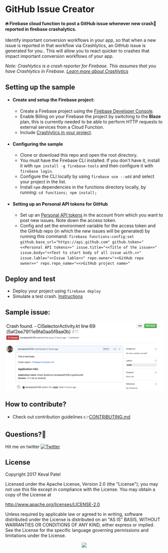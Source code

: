 # GitHub Issue Creator

#### 🔥 Firebase cloud function to post a GitHub issue whenever new crash🐞 reported in firebase crashalytics.

Identify important conversion workflows in your app, so that when a new issue is reported in that workflow via Crashlytics, an GitHub issue is generated for you.. This will allow you to react quicker to crashes that impact important conversion workflows of your app.
 
_Note: Crashlytics is a crash reporter for Firebase. This assumes that you have Crashlytics in Firebase. [Learn more about Crashlytics](https://firebase.google.com/docs/crashlytics/)_

## Setting up the sample

- #### Create and setup the Firebase project:
	- Create a Firebase project using the [Firebase Developer Console](https://console.firebase.google.com).
	- Enable Billing on your Firebase the project by switching to the **Blaze** plan, this is currently needed to be able to perform HTTP requests to external services from a Cloud Function.
	- Include [Crashlytics in your project](https://firebase.google.com/docs/crashlytics/get-started).

- #### Configuring the sample
	- Clone or download this repo and open the root directory.
	- You must have the Firebase CLI installed. If you don't have it, install it with `npm install -g firebase-tools` and then configure it with `firebase login`.
	- Configure the CLI locally by using `firebase use --add` and select your project in the list.
	- Install `npm` dependencies in the functions directory locally, by running: `cd functions; npm install;`
  
- #### Setting up an Personal API tokens for GitHub
	- Set up an [Personal API tokens](https://blog.github.com/2013-05-16-personal-api-tokens/) in the account from which you want to post new issues. Note down the access token.
	- Config and set the environment variable for the access token and the GitHub repo (in which the new issues will be generated) by running this command: 
	`firebase functions:config:set github.base_url="https://api.github.com" github.token="<<Personal API tokens>>" issue.title="<<Title of the issue>>" issue.body="<<Text to start body of all issue with.>>" issue.lable="<<Issue lable>>" repo.owner="<<GitHub repo owner>>" repo.repo_name="<<>GitHub project name>"` 


## Deploy and test
- Deploy your project using `firebase deploy`
- Simulate a test crash. [Instructions](https://firebase.google.com/docs/crashlytics/force-a-crash)


## Sample issue:
[![sample issue](.github/github_issue.png)](https://github.com/kevalpatel2106/green-build/issues/11)

## How to contribute?
* Check out contribution guidelines 👉[CONTRIBUTING.md](.github/CONTRIBUTING.md)

## Questions?🤔
Hit me on twitter [![Twitter](https://img.shields.io/badge/Twitter-@kevalpatel2106-blue.svg?style=flat)](https://twitter.com/kevalpatel2106)


## License
Copyright 2017 Keval Patel

Licensed under the Apache License, Version 2.0 (the "License"); you may not use this file except in compliance with the License. You may obtain a copy of the License at

http://www.apache.org/licenses/LICENSE-2.0

Unless required by applicable law or agreed to in writing, software distributed under the License is distributed on an "AS IS" BASIS, WITHOUT WARRANTIES OR CONDITIONS OF ANY KIND, either express or implied. See the License for the specific language governing permissions and limitations under the License.

<div align="center">
<img src="https://cloud.githubusercontent.com/assets/370176/26526332/03bb8ac2-432c-11e7-89aa-da3cd1c0e9cb.png">
</div>
